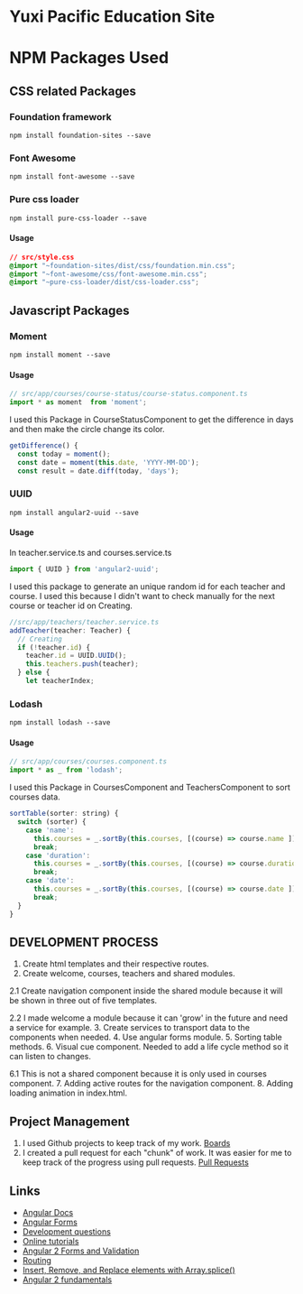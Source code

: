 Yuxi Pacific Education Site
===

# NPM Packages Used
## CSS related Packages
### Foundation framework
`npm install foundation-sites --save`

### Font Awesome
`npm install font-awesome --save`

### Pure css loader
`npm install pure-css-loader --save`

#### Usage
```css
// src/style.css
@import "~foundation-sites/dist/css/foundation.min.css";
@import "~font-awesome/css/font-awesome.min.css";
@import "~pure-css-loader/dist/css-loader.css";
```

## Javascript Packages

### Moment
`npm install moment --save`

#### Usage
```js
// src/app/courses/course-status/course-status.component.ts
import * as moment  from 'moment';
```

I used this Package in CourseStatusComponent to get the difference in days and then make the circle change its color.
```js
getDifference() {
  const today = moment();
  const date = moment(this.date, 'YYYY-MM-DD');
  const result = date.diff(today, 'days');
```
### UUID
`npm install angular2-uuid --save`
#### Usage
In teacher.service.ts and courses.service.ts
```js
import { UUID } from 'angular2-uuid';
```
I used this package to generate an unique random id for each teacher and course. I used this because I didn't want to check manually for the next course or teacher id on Creating.
```js
//src/app/teachers/teacher.service.ts
addTeacher(teacher: Teacher) {
  // Creating
  if (!teacher.id) {
    teacher.id = UUID.UUID();
    this.teachers.push(teacher);
  } else {
    let teacherIndex;
```

### Lodash
`npm install lodash --save`

#### Usage
```js
// src/app/courses/courses.component.ts
import * as _ from 'lodash';
```

I used this Package in CoursesComponent and TeachersComponent to sort courses data.

```js
sortTable(sorter: string) {
  switch (sorter) {
    case 'name':
      this.courses = _.sortBy(this.courses, [(course) => course.name ]);
      break;
    case 'duration':
      this.courses = _.sortBy(this.courses, [(course) => course.duration ]);
      break;
    case 'date':
      this.courses = _.sortBy(this.courses, [(course) => course.date ]);
      break;
  }
}
```


## DEVELOPMENT PROCESS

1. Create html templates and their respective routes.
2. Create welcome, courses, teachers and shared modules.

  2.1 Create navigation component inside the shared module because it will be shown in three out of five templates.

  2.2 I made welcome a module because it can 'grow' in the future and need a service for example.
3. Create services to transport data to the components when needed.
4. Use angular forms module.
5. Sorting table methods.
6. Visual cue component. Needed to add a life cycle method so it can listen to changes.

  6.1 This is not a shared component because it is only used in courses component.
7. Adding active routes for the navigation component.
8. Adding loading animation in index.html.

## Project Management
1. I used Github projects to keep track of my work. [Boards](https://github.com/angelitaooo/yuxi-project/projects)
2. I created a pull request for each "chunk" of work. It was easier for me to keep track of the progress using pull requests. [Pull Requests](https://github.com/angelitaooo/yuxi-project/pulls?utf8=%E2%9C%93&q=)

## Links
- [Angular Docs](https://angular.io/docs/ts/latest/)
- [Angular Forms](https://toddmotto.com/angular-2-forms-template-driven)
- [Development questions](http://stackoverflow.com/)
- [Online tutorials](https://www.ng-book.com/2/)
- [Angular 2 Forms and Validation](https://school.scotch.io/angular-2-forms-and-validation)
- [Routing](https://school.scotch.io/routing-angular-2-applications)
- [Insert, Remove, and Replace elements with Array.splice()](https://appendto.com/2016/04/insert-remove-replace-elements-array-splice/)
- [Angular 2 fundamentals](https://egghead.io/courses/angular-2-fundamentals)
